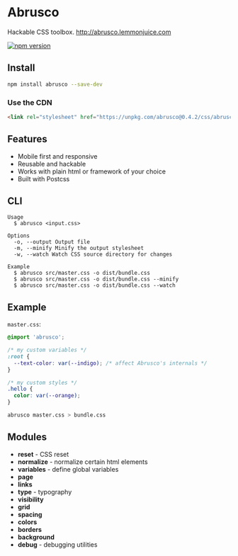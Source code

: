 # Abrusco

Hackable CSS toolbox. <http://abrusco.lemmonjuice.com>

[![npm version](https://badge.fury.io/js/abrusco.svg)](https://badge.fury.io/js/abrusco)

## Install

```sh
npm install abrusco --save-dev
```

### Use the CDN

```html
<link rel="stylesheet" href="https://unpkg.com/abrusco@0.4.2/css/abrusco.min.css">
```

## Features

* Mobile first and responsive
* Reusable and hackable
* Works with plain html or framework of your choice
* Built with Postcss

## CLI

```
Usage
  $ abrusco <input.css>

Options
  -o, --output Output file
  -m, --minify Minify the output stylesheet
  -w, --watch Watch CSS source directory for changes

Example
  $ abrusco src/master.css -o dist/bundle.css
  $ abrusco src/master.css -o dist/bundle.css --minify
  $ abrusco src/master.css -o dist/bundle.css --watch
```

## Example

`master.css`:

```css
@import 'abrusco';

/* my custom variables */
:root {
  --text-color: var(--indigo); /* affect Abrusco's internals */
}

/* my custom styles */
.hello {
  color: var(--orange);
}
```

```sh
abrusco master.css > bundle.css
```

## Modules

* **reset** - CSS reset
* **normalize** - normalize certain html elements
* **variables** - define global variables
* **page**
* **links**
* **type** - typography
* **visibility**
* **grid**
* **spacing**
* **colors**
* **borders**
* **background**
* **debug** - debugging utilities
